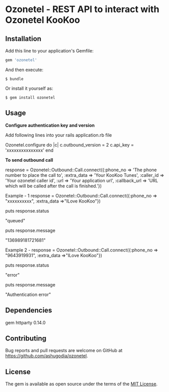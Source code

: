 # Ozonetel - REST API to interact with Ozonetel KooKoo

## Installation

Add this line to your application's Gemfile:

```ruby
gem 'ozonetel'
```

And then execute:

    $ bundle

Or install it yourself as:

    $ gem install ozonetel

## Usage

 **Configure authentication key and version**

  Add following lines into your rails application.rb file

  Ozonetel.configure do |c|
    c.outbound_version = 2
    c.api_key = 'xxxxxxxxxxxxxxx'
  end

 **To send outbound call**

 response = Ozonetel::Outbound::Call.connect({:phone_no => 'The phone number to place the call to', :extra_data => 'Your KooKoo Tunes', :caller_id => 'Your ozonetel caller id', :url => 'Your application url', :callback_url => 'URL which will be called after the call is finished.'})

 Example - 1
 response = Ozonetel::Outbound::Call.connect({:phone_no => "xxxxxxxxxx", :extra_data =>"<response><playtext>ILove KooKoo</playtext><hangup/></response>"})

 puts response.status

 "queued"

 puts response.message

 "136989181721681"

 Example 2 -
 response = Ozonetel::Outbound::Call.connect({:phone_no => "9643919931", :extra_data =>"<response><playtext>ILove KooKoo</playtext><hangup/></response>"})

 puts response.status

 "error"

 puts response.message

 "Authentication error"

## Dependencies

 gem httparty 0.14.0

## Contributing

Bug reports and pull requests are welcome on GitHub at https://github.com/ashugodia/ozonetel.


## License

The gem is available as open source under the terms of the [MIT License](http://opensource.org/licenses/MIT).

